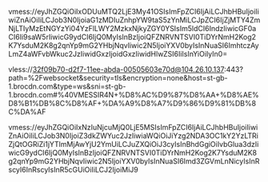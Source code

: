 vmess://eyJhZGQiOiIxODUuMTQ2LjE3My41OSIsImFpZCI6IjAiLCJhbHBuIjoiIiwiZnAiOiIiLCJob3N0IjoiaG1zMDIuZnhpYW9taS5zYnMiLCJpZCI6IjZjMTY4ZmNjLTIyMzEtNGYzYi04YzFlLWY2MzkxNjkyZGY0YSIsIm5ldCI6IndzIiwicGF0aCI6Ii9saW5rIiwicG9ydCI6IjQ0MyIsInBzIjoiQFZNRVNTSVI0TiDYrNmH2Kog2K7YsduM2K8g2qnYp9mG2YHbjNqvIiwic2N5IjoiYXV0byIsInNuaSI6ImhtczAyLmZ4aWFvbWkuc2JzIiwidGxzIjoidGxzIiwidHlwZSI6IiIsInYiOiIyIn0=

vless://32f09b70-d2f7-11ee-abda-00505603e70d@104.26.10.137:443?path=%2Fwebsocket&security=tls&encryption=none&host=st-gb-1.brocdn.com&type=ws&sni=st-gb-1.brocdn.com#%40VMESSIR4N+%D8%AC%D9%87%D8%AA+%D8%AE%D8%B1%DB%8C%D8%AF+%DA%A9%D8%A7%D9%86%D9%81%DB%8C%DA%AF

vmess://eyJhZGQiOiIxNzIuNjcuMjQ0LjE5MSIsImFpZCI6IjAiLCJhbHBuIjoiIiwiZnAiOiIiLCJob3N0IjoiZ3dkZWYuc2JzIiwiaWQiOiJiYzg2NDA3OC1kY2YzLTRiZjQtOGRiZi1jYTlmMjAwYjU2YmUiLCJuZXQiOiJ3cyIsInBhdGgiOiIvbGlua3dzIiwicG9ydCI6IjQ0MyIsInBzIjoiQFZNRVNTSVI0TiDYrNmH2Kog2K7YsduM2K8g2qnYp9mG2YHbjNqvIiwic2N5IjoiYXV0byIsInNuaSI6Imd3ZGVmLnNicyIsInRscyI6InRscyIsInR5cGUiOiIiLCJ2IjoiMiJ9
